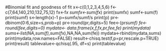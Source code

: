 
#Binomial fit and goodness of fit
x<-c(0,1,2,3,4,5,6)
f<-c(7,64,140,210,132,75,12)
fx<-f*x
sumfx<-sum(f*x)
print(sumfx)
sumf<-sum(f)
print(sumf)
s<-length(x)-1
p=sumfx/sumf/s
print(p)
pr<-dbinom(0:6,size=s,prob=p)
pr<-round(pr,digits=5)
fee<-(pr*sumf)
fe<-round(fee,digits=0)
mydata<- data.frame(x,f,fx,pr,fee,fe)
print(mydata)
sums<-list(NA,sum(f),sum(f*x),NA,NA,sum(fe))
mydata<-rbind(mydata,sums)
print(mydata,row.names=FALSE)
result<-chisq.test(f,p=pr,rescale.p=TRUE)
print(result)
tablevalue<-qchisq(.95, df=s)
print(tablevalue)
